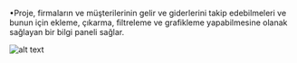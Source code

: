 •Proje, firmaların ve müşterilerinin gelir ve giderlerini takip edebilmeleri ve bunun için ekleme, çıkarma, filtreleme ve grafikleme yapabilmesine olanak sağlayan bir bilgi paneli sağlar.


![alt text](https://gcdnb.pbrd.co/images/f1B6huUpAAjk.jpg?o=1)



